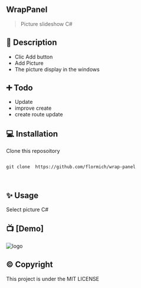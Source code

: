 ## WrapPanel

> Picture slideshow C#

## 📃 Description

* Clic Add button
* Add Picture
* The picture display in the windows


## ➕ Todo

* Update
* improve create
* create route update


## 💻 Installation
Clone this reposoitory

```

git clone  https://github.com/flormich/wrap-panel



```


## ✨️ Usage
Select picture C#


## 📺 [Demo]

![logo](WrapPanel.gif)


## ©️ Copyright
This project is under the MIT LICENSE

